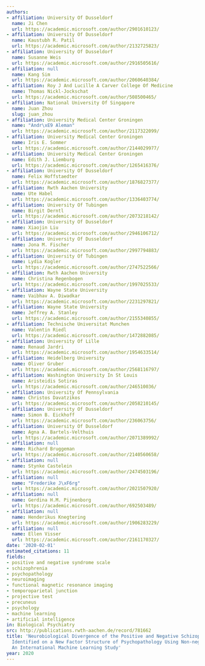 ```yaml
---
authors:
- affiliation: University Of Dusseldorf
  name: Ji Chen
  url: https://academic.microsoft.com/author/2901610123/
- affiliation: University Of Dusseldorf
  name: Kaustubh R. Patil
  url: https://academic.microsoft.com/author/2132725823/
- affiliation: University Of Dusseldorf
  name: Susanne Weis
  url: https://academic.microsoft.com/author/2916505616/
- affiliation: null
  name: Kang Sim
  url: https://academic.microsoft.com/author/2060640384/
- affiliation: Roy J And Lucille A Carver College Of Medicine
  name: Thomas Nickl-Jockschat
  url: https://academic.microsoft.com/author/508500465/
- affiliation: National University Of Singapore
  name: Juan Zhou
  slug: juan_zhou
- affiliation: University Medical Center Groningen
  name: "Andr\xE9 Aleman"
  url: https://academic.microsoft.com/author/2117322099/
- affiliation: University Medical Center Groningen
  name: Iris E. Sommer
  url: https://academic.microsoft.com/author/2144029977/
- affiliation: University Medical Center Groningen
  name: Edith J. Liemburg
  url: https://academic.microsoft.com/author/1265416376/
- affiliation: University Of Dusseldorf
  name: Felix Hoffstaedter
  url: https://academic.microsoft.com/author/1876827377/
- affiliation: Rwth Aachen University
  name: Ute Habel
  url: https://academic.microsoft.com/author/1336403774/
- affiliation: University Of Tubingen
  name: Birgit Derntl
  url: https://academic.microsoft.com/author/2073218142/
- affiliation: University Of Dusseldorf
  name: Xiaojin Liu
  url: https://academic.microsoft.com/author/2946106712/
- affiliation: University Of Dusseldorf
  name: Jona M. Fischer
  url: https://academic.microsoft.com/author/2997794883/
- affiliation: University Of Tubingen
  name: Lydia Kogler
  url: https://academic.microsoft.com/author/2747522566/
- affiliation: Rwth Aachen University
  name: Christina Regenbogen
  url: https://academic.microsoft.com/author/1997025533/
- affiliation: Wayne State University
  name: Vaibhav A. Diwadkar
  url: https://academic.microsoft.com/author/2231297821/
- affiliation: Wayne State University
  name: Jeffrey A. Stanley
  url: https://academic.microsoft.com/author/2155340855/
- affiliation: Technische Universitat Munchen
  name: Valentin Riedl
  url: https://academic.microsoft.com/author/1472882085/
- affiliation: University Of Lille
  name: Renaud Jardri
  url: https://academic.microsoft.com/author/1954633514/
- affiliation: Heidelberg University
  name: Oliver Gruber
  url: https://academic.microsoft.com/author/2568116797/
- affiliation: Washington University In St Louis
  name: Aristeidis Sotiras
  url: https://academic.microsoft.com/author/246510036/
- affiliation: University Of Pennsylvania
  name: Christos Davatzikos
  url: https://academic.microsoft.com/author/2058210145/
- affiliation: University Of Dusseldorf
  name: Simon B. Eickhoff
  url: https://academic.microsoft.com/author/236063756/
- affiliation: University Of Dusseldorf
  name: Agna A. Bartels-Velthuis
  url: https://academic.microsoft.com/author/2071389992/
- affiliation: null
  name: Richard Bruggeman
  url: https://academic.microsoft.com/author/2140560658/
- affiliation: null
  name: Stynke Castelein
  url: https://academic.microsoft.com/author/2474503196/
- affiliation: null
  name: "Frederike J\xF6rg"
  url: https://academic.microsoft.com/author/2021507920/
- affiliation: null
  name: Gerdina H.M. Pijnenborg
  url: https://academic.microsoft.com/author/692503489/
- affiliation: null
  name: Henderikus Knegtering
  url: https://academic.microsoft.com/author/1906283229/
- affiliation: null
  name: Ellen Visser
  url: https://academic.microsoft.com/author/2161170327/
date: '2020-02-01'
estimated_citations: 11
fields:
- positive and negative syndrome scale
- schizophrenia
- psychopathology
- neuroimaging
- functional magnetic resonance imaging
- temporoparietal junction
- projective test
- precuneus
- psychology
- machine learning
- artificial intelligence
in: Biological Psychiatry
src: http://publications.rwth-aachen.de/record/781662
title: 'Neurobiological Divergence of the Positive and Negative Schizophrenia Subtypes
  Identified on a New Factor Structure of Psychopathology Using Non-negative Factorization:
  An International Machine Learning Study'
year: 2020
---
```

